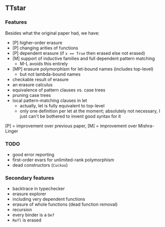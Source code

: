 ## TTstar

### Features

Besides what the original paper had, we have:
* [P] higher-order erasure
* [P] changing arities of functions
* [P] dependent erasure (if `x == True` then erased else not erased)
* [M] support of inductive families and full dependent pattern matching
    * M-L avoids this entirely
* [MP] erasure polymorphism for let-bound names (includes top-level)
    * but not lambda-bound names
* checkable result of erasure
* an erasure calculus
* equivalence of pattern clauses vs. case trees
* pruning case trees
* local pattern-matching clauses in let
    * actually, let is fully equivalent to top-level
    * only one definition per let at the moment; absolutely not necessary, I just can't be bothered to invent good syntax for it

[P] = improvement over previous paper, [M] = improvement over Mishra-Linger


### TODO
* good error reporting
* first-order evars for unlimited-rank polymorphism
* dead constructors (`Cuckoo`)

### Secondary features
* backtrace in typechecker
* erasure explorer
* including very dependent functions
* erasure of whole functions (dead function removal)
* recursion
* every binder is a `Def`
* `Refl` is erased

